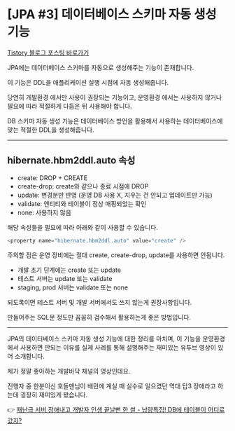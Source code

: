 # [JPA #3] 데이터베이스 스키마 자동 생성 기능

[Tistory 블로그 포스팅 바로가기](https://seunghyunson.tistory.com/31)

JPA에는 데이터베이스 스키마를 자동으로 생성해주는 기능이 존재합니다.

이 기능은 DDL을 애플리케이션 실행 시점에 자동 생성해줍니다.

당연히 개발환경 에서만 사용이 권장되는 기능이고, 운영환경 에서는 사용하지 않거나 필요에 따라 적절하게 다듬은 뒤 사용해야 합니다.

DB 스키마 자동 생성 기능은 데이터베이스 방언을 활용해서 사용하는 데이터베이스에 맞는 적절한 DDL을 생성해줍니다.

---

## hibernate.hbm2ddl.auto 속성

- create: DROP + CREATE
- create-drop: create와 같으나 종료 시점에 DROP
- update: 변경분만 반영 (운영 DB 사용 X, 지우는 건 안되고 업데이트만 가능)
- validate: 엔티티와 테이블이 정상 매핑되었는 확인
- none: 사용하지 않음

해당 속성들을 필요에 따라 아래와 같이 사용할 수 있습니다.

```java
<property name="hibernate.hbm2ddl.auto" value="create" />
```

주의할 점은 운영 장비에는 절대 create, create-drop, update를 사용하면 안됩니다.

- 개발 초기 단계에는 create 또는 update
- 테스트 서버는 update 또는 validate
- staging, prod 서버는 validate 또는 none

되도록이면 테스트 서버 및 개발 서버에서도 쓰지 않는게 권장사항입니다.

만들어주는 SQL문 정도만 꼼꼼히 검수해서 활용하는게 좋은 방법입니다.

---

JPA의 데이터베이스 스키마 자동 생성 기능에 대한 정리를 마치며, 이 기능을 운영환경에서 사용하면 안되는 이유를 실제 사례를 통해 설명해주는 재미있는 유투브 영상이 있어 소개합니다.

제가 정말 좋아하는 개발바닥 채널의 영상인데요.

진행자 중 한분이신 호돌맨님이 배민에 계실 때 실수로 일으켰던 역대 탑3 장애라고 하는데 굉장히 재미있게 봤습니다.

👉 [재난급 서버 장애내고 개발자 인생 끝날뻔 한 썰 - 납량특집! DB에 테이블이 어디로 갔지?](https://www.youtube.com/watch?v=SWZcrdmmLEU)
